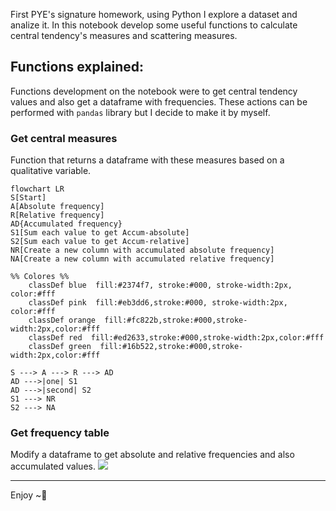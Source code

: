 First PYE's signature homework, using Python I explore a dataset and analize it. In this notebook develop some useful functions to calculate central tendency's measures and scattering measures.

## Functions explained:
Functions development on the notebook were to get central tendency values and also get a dataframe with frequencies. These actions can be performed with `pandas` library but I decide to make it by myself.

### Get central measures
Function that returns a dataframe with these measures based on a qualitative variable.

```mermaid
flowchart LR
S[Start]
A[Absolute frequency]
R[Relative frequency]
AD{Accumulated frequency}
S1[Sum each value to get Accum-absolute]
S2[Sum each value to get Accum-relative]
NR[Create a new column with accumulated absolute frequency]
NA[Create a new column with accumulated relative frequency]

%% Colores %%
	classDef blue  fill:#2374f7, stroke:#000, stroke-width:2px, color:#fff
	classDef pink  fill:#eb3dd6,stroke:#000, stroke-width:2px, color:#fff
	classDef orange  fill:#fc822b,stroke:#000,stroke-width:2px,color:#fff
	classDef red  fill:#ed2633,stroke:#000,stroke-width:2px,color:#fff
	classDef green  fill:#16b522,stroke:#000,stroke-width:2px,color:#fff

S ---> A ---> R ---> AD
AD --->|one| S1
AD --->|second| S2
S1 ---> NR
S2 ---> NA
```

### Get frequency table
Modify a dataframe to get absolute and relative frequencies and also accumulated values.
<img src="https://i.imgur.com/zjawYAJ.jpg">


---

Enjoy ~🎍
